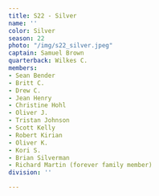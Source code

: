 ```yaml
---
title: S22 - Silver
name: ''
color: Silver
season: 22
photo: "/img/s22_silver.jpeg"
captain: Samuel Brown
quarterback: Wilkes C.
members:
- Sean Bender
- Britt C.
- Drew C.
- Jean Henry
- Christine Hohl
- Oliver J.
- Tristan Johnson
- Scott Kelly
- Robert Kirian
- Oliver K.
- Kori S.
- Brian Silverman
- Richard Martin (forever family member)
division: ''

---
```

